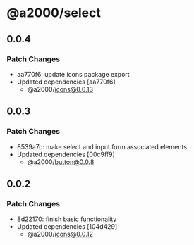 # @a2000/select

## 0.0.4

### Patch Changes

- aa770f6: update icons package export
- Updated dependencies [aa770f6]
  - @a2000/icons@0.0.13

## 0.0.3

### Patch Changes

- 8539a7c: make select and input form associated elements
- Updated dependencies [00c9ff9]
  - @a2000/button@0.0.8

## 0.0.2

### Patch Changes

- 8d22170: finish basic functionality
- Updated dependencies [104d429]
  - @a2000/icons@0.0.12
